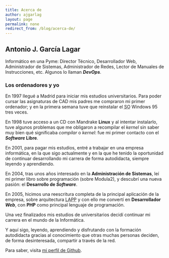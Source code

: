 ```yaml
---
title: Acerca de
author: ajgarlag
layout: page
permalink: none
redirect_from: /blog/acerca-de/
---
```

## Antonio J. García Lagar

Informático en una Pyme: Director Técnico, Desarrollador Web, Administrador de Sistemas, Administrador de Redes, Lector de Manuales de Instrucciones, etc. Algunos lo llaman ***DevOps***.

### Los ordenadores y yo

En 1997 llegué a Madrid para iniciar mis estudios universitarios. Para poder cursar las asignaturas de CAD mis padres me compraron mi primer ordenador; y en la primera semana tuve que reinstalar el <abbr title="Sistema Operativo">SO</abbr> Windows 95 tres veces.

En 1998 tuve acceso a un CD con Mandrake **Linux** y al intentar instalarlo, tuve algunos problemas que me obligaron a recompilar el *kernel* sin saber muy bien qué significaba *compilar* o *kernel*: fue mi primer contacto con el ***Software* Libre**.

En 2001, para pagar mis estudios, entré a trabajar en una empresa informática, en la que sigo actualmente y en la que he tenido la oportunidad de continuar desarrollando mi carrera de forma autodidacta, siempre leyendo y aprendiendo.

En 2004, tras unos años interesado en la **Administración de Sistemas**, leí mi primer libro sobre programación (sobre Modula2), y descubrí una nueva pasión: el **Desarrollo de *Software***.

En 2005, hicimos una reescritura completa de la principal aplicación de la empresa, sobre arquitectura <abbr title="Linux, Apache, PostgreSQL, PHP">LAPP</abbr> y con ello me convertí en **Desarrollador *Web***, con **PHP** como principal lenguaje de programación.

Una vez finalizados mis estudios de universitarios decidí continuar mi carrera en el mundo de la Informática.

Y aquí sigo, leyendo, aprendiendo y disfrutando con la formación autodidacta gracias al conocimiento que otras muchas personas deciden, de forma desinteresada, compartir a través de la red.

Para saber, visita [mi perfil de Github](https://github.com/ajgarlag).
